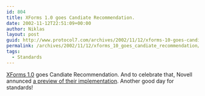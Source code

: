 ```yaml
---
id: 804
title: XForms 1.0 goes Candiate Recommendation.
date: 2002-11-12T22:51:09+00:00
author: Niklas
layout: post
guid: http://www.protocol7.com/archives/2002/11/12/xforms-10-goes-candiate-recommendation/
permalink: /archives/2002/11/12/xforms_10_goes_candiate_recommendation/
tags:
  - Standards
---
```

<div class='microid-ac1645ca20e5307f5d35697f11135041ca1f71a4'>
  <p>
    <a href="http://www.w3.org/TR/2002/CR-xforms-20021112/">XForms 1.0</a> goes Candiate Recommendation. And to celebrate that, Novell annunced <a href="http://www.novell.com/xforms/">a preview of their implementation</a>. Another good day for standards!
  </p>
</div>